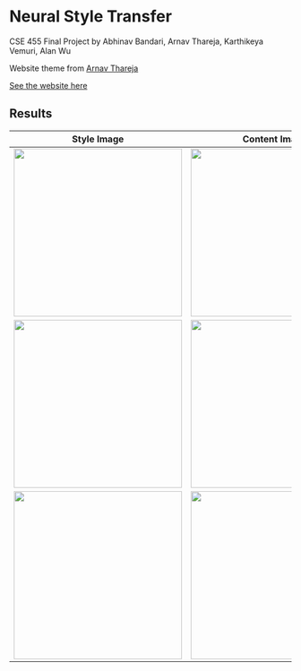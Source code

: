 # Neural Style Transfer

CSE 455 Final Project by Abhinav Bandari, Arnav Thareja, Karthikeya Vemuri, Alan Wu

Website theme from [Arnav Thareja](https://arnavthareja.github.io)

[See the website here](https://abx393.github.io/CSE-455-Final-Project)

## Results

| Style Image | Content Image | Combined Image |
| --- | --- | --- |
| <img src="assets/images/picasso.png" width="300" height="300"> | <img src="assets/images/forest_content.png" width="300" height="300"> | <img src="assets/images/forest_picasso.png" width="300" height="300"> |
| <img src="assets/images/wave.jpg" width="300" height="300"> | <img src="assets/images/paradise.jpg" width="300" height="300"> | <img src="assets/images/paradise_wave.jpg" width="300" height="300"> |
| <img src="assets/images/illusion.jpg" width="300" height="300"> | <img src="assets/images/capitol.png" width="300" height="300"> | <img src="assets/images/capitol_illusion.png" width="300" height="300"> |
